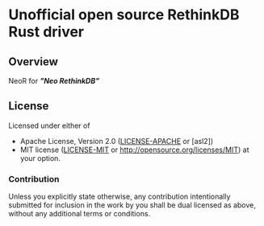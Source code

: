 # Unofficial open source RethinkDB Rust driver

## Overview

NeoR for ***"Neo RethinkDB"***

## License

Licensed under either of
* Apache License, Version 2.0 ([LICENSE-APACHE](LICENSE-APACHE) or [asl2])
* MIT license ([LICENSE-MIT](LICENSE-MIT) or http://opensource.org/licenses/MIT)
at your option.

### Contribution

Unless you explicitly state otherwise, any contribution intentionally submitted
for inclusion in the work by you shall be dual licensed as above, without any
additional terms or conditions.

